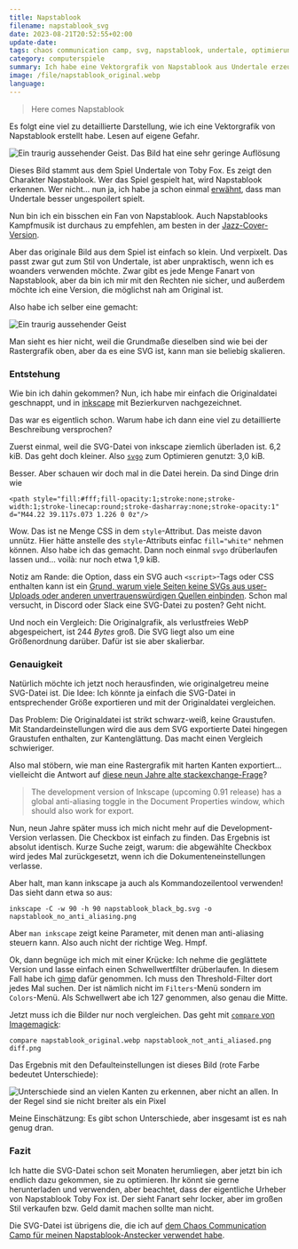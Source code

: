 ```yaml
---
title: Napstablook
filename: napstablook_svg
date: 2023-08-21T20:52:55+02:00
update-date:
tags: chaos communication camp, svg, napstablook, undertale, optimierung, inkscape
category: computerspiele
summary: Ich habe eine Vektorgrafik von Napstablook aus Undertale erzeugt. Hier eine viel zu detaillierte Entstehungsgeschichte.
image: /file/napstablook_original.webp
language:
---
```


> Here comes Napstablook

Es folgt eine viel zu detaillierte Darstellung, wie ich eine Vektorgrafik von Napstablook erstellt habe. Lesen auf eigene Gefahr.

![Ein traurig aussehender Geist. Das Bild hat eine sehr geringe Auflösung](/file/napstablook_original.webp "REALLY NOT FEELIN UP TO IT RIGHT NOW. SORRY.")

Dieses Bild stammt aus dem Spiel Undertale von Toby Fox. Es zeigt den Charakter Napstablook. Wer das Spiel gespielt hat, wird Napstablook erkennen. Wer nicht… nun ja, ich habe ja schon einmal [erwähnt](/blogposts/undertale), dass man Undertale besser ungespoilert spielt.

Nun bin ich ein bisschen ein Fan von Napstablook. Auch Napstablooks Kampfmusik ist durchaus zu empfehlen, am besten in der [Jazz-Cover-Version](https://www.youtube.com/watch?v=yeJx04_47Lc). 

Aber das originale Bild aus dem Spiel ist einfach so klein. Und verpixelt. Das passt zwar gut zum Stil von Undertale, ist aber unpraktisch, wenn ich es woanders verwenden möchte. Zwar gibt es jede Menge Fanart von Napstablook, aber da bin ich mir mit den Rechten nie sicher, und außerdem möchte ich eine Version, die möglichst nah am Original ist.

Also habe ich selber eine gemacht:

![Ein traurig aussehender Geist](/file/napstablook.svg "i'm fine, thanks.")

Man sieht es hier nicht, weil die Grundmaße dieselben sind wie bei der Rastergrafik oben, aber da es eine SVG ist, kann man sie beliebig skalieren.

### Entstehung

Wie bin ich dahin gekommen? Nun, ich habe mir einfach die Originaldatei geschnappt, und in [inkscape](https://inkscape.org) mit Bezierkurven nachgezeichnet.

Das war es eigentlich schon. Warum habe ich dann eine viel zu detaillierte Beschreibung versprochen?

Zuerst einmal, weil die SVG-Datei von inkscape ziemlich überladen ist. 6,2 kiB. Das geht doch kleiner. Also [`svgo`](https://github.com/svg/svgo) zum Optimieren genutzt: 3,0 kiB.

Besser. Aber schauen wir doch mal in die Datei herein. Da sind Dinge drin wie

```
<path style="fill:#fff;fill-opacity:1;stroke:none;stroke-width:1;stroke-linecap:round;stroke-dasharray:none;stroke-opacity:1" d="M44.22 39.117s.073 1.226 0 0z"/>
```

Wow. Das ist ne Menge CSS in dem `style`-Attribut. Das meiste davon unnütz. Hier hätte anstelle des `style`-Attributs einfac `fill="white"` nehmen können. Also habe ich das gemacht. Dann noch einmal `svgo` drüberlaufen lassen und… voilà: nur noch etwa 1,9 kiB.

Notiz am Rande: die Option, dass ein SVG auch `<script>`-Tags oder CSS enthalten kann ist ein [Grund, warum viele Seiten keine SVGs aus user-Uploads oder anderen unvertrauenswürdigen Quellen einbinden](https://research.securitum.com/do-you-allow-to-load-svg-files-you-have-xss/). Schon mal versucht, in Discord oder Slack eine SVG-Datei zu posten? Geht nicht.

Und noch ein Vergleich: Die Originalgrafik, als verlustfreies WebP abgespeichert, ist 244 *Bytes* groß. Die SVG liegt also um eine Größenordnung darüber. Dafür ist sie aber skalierbar.

### Genauigkeit

Natürlich möchte ich jetzt noch herausfinden, wie originalgetreu meine SVG-Datei ist. Die Idee: Ich könnte ja einfach die SVG-Datei in entsprechender Größe exportieren und mit der Originaldatei vergleichen.

Das Problem: Die Originaldatei ist strikt schwarz-weiß, keine Graustufen. Mit Standardeinstellungen wird die aus dem SVG exportierte Datei hingegen Graustufen enthalten, zur Kantenglättung. Das macht einen Vergleich schwieriger.

Also mal stöbern, wie man eine Rastergrafik mit harten Kanten exportiert… vielleicht die Antwort auf [diese neun Jahre alte stackexchange-Frage](https://graphicdesign.stackexchange.com/questions/32058/how-to-rasterize-an-svg-without-anti-aliasing)?

> The development version of Inkscape (upcoming 0.91 release) has a global anti-aliasing toggle in the Document Properties window, which should also work for export.

Nun, neun Jahre später muss ich mich nicht mehr auf die Development-Version verlassen. Die Checkbox ist einfach zu finden. Das Ergebnis ist absolut identisch. Kurze Suche zeigt, warum: die abgewählte Checkbox wird jedes Mal zurückgesetzt, wenn ich die Dokumenteneinstellungen verlasse.

Aber halt, man kann inkscape ja auch als Kommandozeilentool verwenden! Das sieht dann etwa so aus:

```
inkscape -C -w 90 -h 90 napstablook_black_bg.svg -o napstablook_no_anti_aliasing.png
```

Aber `man inkscape` zeigt keine Parameter, mit denen man anti-aliasing steuern kann. Also auch nicht der richtige Weg. Hmpf.

Ok, dann begnüge ich mich mit einer Krücke: Ich nehme die geglättete Version und lasse einfach einen Schwellwertfilter drüberlaufen. In diesem Fall habe ich [gimp](https://www.gimp.org/) dafür genommen. Ich muss den Threshold-Filter dort jedes Mal suchen. Der ist nämlich nicht im `Filters`-Menü sondern im `Colors`-Menü. Als Schwellwert abe ich 127 genommen, also genau die Mitte.

Jetzt muss ich die Bilder nur noch vergleichen. Das geht mit [`compare` von Imagemagick](https://imagemagick.org/script/compare.php):

```
compare napstablook_original.webp napstablook_not_anti_aliased.png diff.png
```

Das Ergebnis mit den Defaulteinstellungen ist dieses Bild (rote Farbe bedeutet Unterschiede):

![Unterschiede sind an vielen Kanten zu erkennen, aber nicht an allen. In der Regel sind sie nicht breiter als ein Pixel](/file/napstablook_diff.webp "spooky")

Meine Einschätzung: Es gibt schon Unterschiede, aber insgesamt ist es nah genug dran.

### Fazit

Ich hatte die SVG-Datei schon seit Monaten herumliegen, aber jetzt bin ich endlich dazu gekommen, sie zu optimieren. Ihr könnt sie gerne herunterladen und verwenden, aber beachtet, dass der eigentliche Urheber von Napstablook Toby Fox ist. Der sieht Fanart sehr locker, aber im großen Stil verkaufen bzw. Geld damit machen sollte man nicht.

Die SVG-Datei ist übrigens die, die ich auf [dem Chaos Communication Camp für meinen Napstablook-Anstecker verwendet habe](/blogposts/camp_2023).
